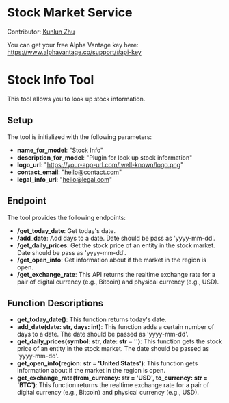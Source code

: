 # Stock Market Service

Contributor: [Kunlun Zhu](https://github.com/Kunlun-Zhu)

You can get your free Alpha Vantage key here: https://www.alphavantage.co/support/#api-key

# Stock Info Tool

This tool allows you to look up stock information.

## Setup

The tool is initialized with the following parameters:

- **name_for_model**: "Stock Info"
- **description_for_model**: "Plugin for look up stock information"
- **logo_url**: "https://your-app-url.com/.well-known/logo.png"
- **contact_email**: "hello@contact.com"
- **legal_info_url**: "hello@legal.com"

## Endpoint

The tool provides the following endpoints:

- **/get_today_date**: Get today's date.
- **/add_date**: Add days to a date. Date should be pass as 'yyyy-mm-dd'.
- **/get_daily_prices**: Get the stock price of an entity in the stock market. Date should be pass as 'yyyy-mm-dd'.
- **/get_open_info**: Get information about if the market in the region is open.
- **/get_exchange_rate**: This API returns the realtime exchange rate for a pair of digital currency (e.g., Bitcoin) and physical currency (e.g., USD).

## Function Descriptions

- **get_today_date()**: This function returns today's date.
- **add_date(date: str, days: int)**: This function adds a certain number of days to a date. The date should be passed as 'yyyy-mm-dd'.
- **get_daily_prices(symbol: str, date: str = '')**: This function gets the stock price of an entity in the stock market. The date should be passed as 'yyyy-mm-dd'.
- **get_open_info(region: str = 'United States')**: This function gets information about if the market in the region is open.
- **get_exchange_rate(from_currency: str = 'USD', to_currency: str = 'BTC')**: This function returns the realtime exchange rate for a pair of digital currency (e.g., Bitcoin) and physical currency (e.g., USD).